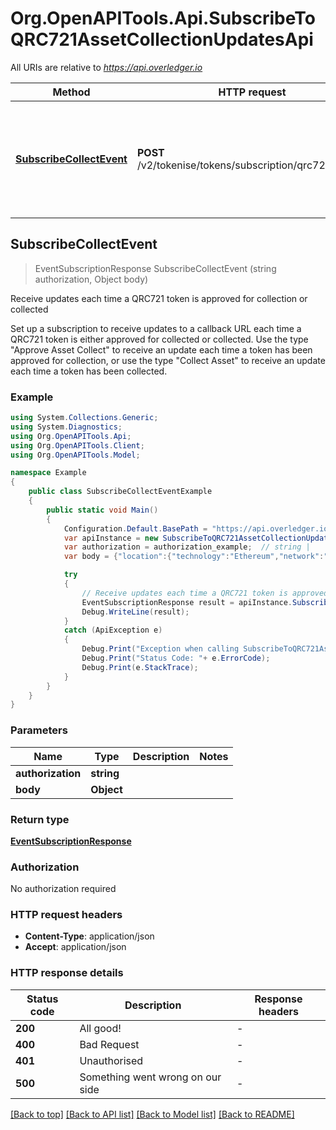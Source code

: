 # Org.OpenAPITools.Api.SubscribeToQRC721AssetCollectionUpdatesApi

All URIs are relative to *https://api.overledger.io*

Method | HTTP request | Description
------------- | ------------- | -------------
[**SubscribeCollectEvent**](SubscribeToQRC721AssetCollectionUpdatesApi.md#subscribecollectevent) | **POST** /v2/tokenise/tokens/subscription/qrc721/collect | Receive updates each time a QRC721 token is approved for collection or collected



## SubscribeCollectEvent

> EventSubscriptionResponse SubscribeCollectEvent (string authorization, Object body)

Receive updates each time a QRC721 token is approved for collection or collected

Set up a subscription to receive updates to a callback URL each time a QRC721 token is either approved for collected or collected. Use the type \"Approve Asset Collect\" to receive an update each time a token has been approved for collection, or use the type \"Collect Asset\" to receive an update each time a token has been collected.

### Example

```csharp
using System.Collections.Generic;
using System.Diagnostics;
using Org.OpenAPITools.Api;
using Org.OpenAPITools.Client;
using Org.OpenAPITools.Model;

namespace Example
{
    public class SubscribeCollectEventExample
    {
        public static void Main()
        {
            Configuration.Default.BasePath = "https://api.overledger.io";
            var apiInstance = new SubscribeToQRC721AssetCollectionUpdatesApi(Configuration.Default);
            var authorization = authorization_example;  // string | 
            var body = {"location":{"technology":"Ethereum","network":"Ethereum Goerli Testnet"},"callbackUrl":"https://eo2vmypzncjgeoi.m.pipedream.net","type":"Approve Asset Collect","requestDetails":{"tokenName":"QNTNFT"}};  // Object | 

            try
            {
                // Receive updates each time a QRC721 token is approved for collection or collected
                EventSubscriptionResponse result = apiInstance.SubscribeCollectEvent(authorization, body);
                Debug.WriteLine(result);
            }
            catch (ApiException e)
            {
                Debug.Print("Exception when calling SubscribeToQRC721AssetCollectionUpdatesApi.SubscribeCollectEvent: " + e.Message );
                Debug.Print("Status Code: "+ e.ErrorCode);
                Debug.Print(e.StackTrace);
            }
        }
    }
}
```

### Parameters


Name | Type | Description  | Notes
------------- | ------------- | ------------- | -------------
 **authorization** | **string**|  | 
 **body** | **Object**|  | 

### Return type

[**EventSubscriptionResponse**](EventSubscriptionResponse.md)

### Authorization

No authorization required

### HTTP request headers

- **Content-Type**: application/json
- **Accept**: application/json


### HTTP response details
| Status code | Description | Response headers |
|-------------|-------------|------------------|
| **200** | All good! |  -  |
| **400** | Bad Request |  -  |
| **401** | Unauthorised |  -  |
| **500** | Something went wrong on our side |  -  |

[[Back to top]](#)
[[Back to API list]](../README.md#documentation-for-api-endpoints)
[[Back to Model list]](../README.md#documentation-for-models)
[[Back to README]](../README.md)

